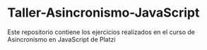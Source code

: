 # Taller-Asincronismo-JavaScript
Este repositorio contiene los ejercicios realizados en el curso de Asincronismo en JavaScript de Platzi
